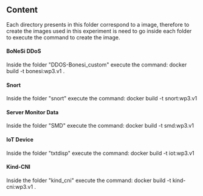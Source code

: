 ## Content
Each directory presents in this folder correspond to a image, therefore to create the images used in this experiment is need to go inside each folder to execute the command to create the image.

#### BoNeSi DDoS
Inside the folder "DDOS-Bonesi_custom" execute the command:
docker build -t bonesi:wp3.v1 .

#### Snort
Inside the folder "snort" execute the command:
docker build -t snort:wp3.v1

#### Server Monitor Data
Inside the folder "SMD" execute the command:
docker build -t smd:wp3.v1

#### IoT Device
Inside the folder "txtdisp" execute the command:
docker build -t iot:wp3.v1

#### Kind-CNI
Inside the folder "kind_cni" execute the command:
docker build -t kind-cni:wp3.v1 .
